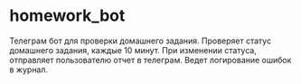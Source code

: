 # homework_bot
Телеграм бот для проверки домашнего задания.
Проверяет статус домашнего задания, каждые 10 минут.
При изменении статуса, отправляет пользователю отчет в телеграм.
Ведет логирование ошибок в журнал.
